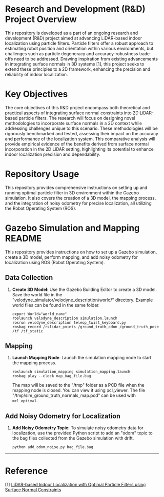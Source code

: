 # Research and Development (R&D) Project Overview
This repository is developed as a part of an ongoing research and development (R&D) project aimed at advancing LiDAR-based indoor localization using particle filters. Particle filters offer a robust approach to estimating robot position and orientation within various environments, but challenges such as particle degeneracy and accuracy-robustness trade-offs need to be addressed. Drawing inspiration from existing advancements in integrating surface normals in 3D systems [1], this project seeks to extend these principles to a 2D framework, enhancing the precision and reliability of indoor localization.

# Key Objectives
The core objectives of this R&D project encompass both theoretical and practical aspects of integrating surface normal constraints into 2D LiDAR-based particle filters. The research will focus on designing novel methodologies to incorporate surface normals in a 2D context while addressing challenges unique to this scenario. These methodologies will be rigorously benchmarked and tested, assessing their impact on the accuracy and performance of the localization system. This comparative analysis will provide empirical evidence of the benefits derived from surface normal incorporation in the 2D LiDAR setting, highlighting its potential to enhance indoor localization precision and dependability.

# Repository Usage
This repository provides comprehensive instructions on setting up and running optimal particle filter in 3D environment within the Gazebo simulation. It also covers the creation of a 3D model, the mapping process, and the integration of noisy odometry for precise localization, all utilizing the Robot Operating System (ROS).

# Gazebo Simulation and Mapping README

This repository provides instructions on how to set up a Gazebo simulation, create a 3D model, perform mapping, and add noisy odometry for localization using ROS (Robot Operating System).

## Data Collection

1. **Create 3D Model**: Use the Gazebo Building Editor to create a 3D model. Save the world file in the "velodyne_simulator/velodyne_description/world/" directory. Example world files can be found in the same folder.

    ```shell
    export World="world_name"
    roslaunch velodyne_description simulation.launch
    rosrun velodyne_description teleop_twist_keyboard.py
    rosbag record /rslidar_points /ground_truth_odom /ground_truth_pose /tf /tf_static
    ```

## Mapping

1. **Launch Mapping Node**: Launch the simulation mapping node to start the mapping process.

    ```shell
    roslaunch simulation_mapping simulation_mapping.launch
    rosbag play --clock map_bag_file.bag
    ```

    The map will be saved to the "/tmp" folder as a PCD file when the mapping node is closed. You can view it using pcl_viewer. The file "/tmp/sim_ground_truth_normals_map.pcd" can be used with `mcl_optimal`.

## Add Noisy Odometry for Localization

1. **Add Noisy Odometry Topic**: To simulate noisy odometry data for localization, use the provided Python script to add an "odom" topic to the bag files collected from the Gazebo simulation with drift.

    ```shell
    python add_odom_noise.py bag_file.bag
    ```

---

# Reference 
[1] [LiDAR-based Indoor Localization with Optimal Particle Filters using Surface Normal Constraints](https://ieeexplore.ieee.org/document/10160274)
